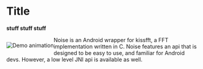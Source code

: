 # Title
__stuff stuff stuff__

<p style="float: left">
<img alt="Demo animation" src="http://ivoh.org/dev/wp-content/uploads/2013/07/ChrisPalmer_w_sq-56x56.jpg">
</p>

Noise is an Android wrapper for kissfft, a FFT implementation written in C.
Noise features an api that is designed to be easy to use, and familiar for Android devs.
However, a low level JNI api is available as well.
